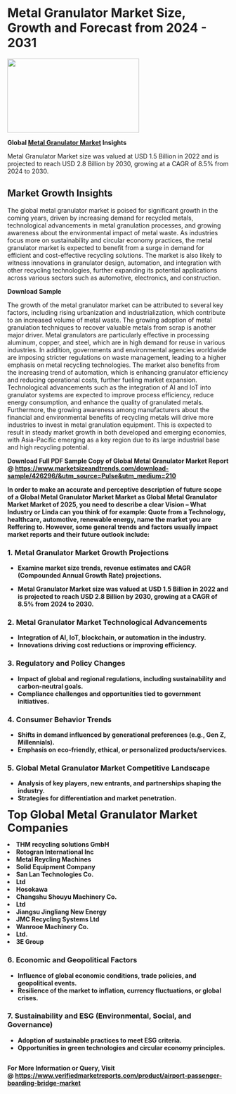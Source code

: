 <H1>Metal Granulator Market Size, Growth and Forecast from 2024 - 2031</H1><img class="aligncenter size-medium wp-image-584254" src="https://thirdeyenews.in/wp-content/uploads/2024/09/Global-Market-Research-300x168.jpeg" alt="" width="300" height="168" /><p><strong>Global&nbsp;<a href="https://www.marketsizeandtrends.com/download-sample/426296/&amp;utm_source=Pulse&amp;utm_medium=210">Metal Granulator Market</a> Insights</strong></p><p>Metal Granulator Market size was valued at USD 1.5 Billion in 2022 and is projected to reach USD 2.8 Billion by 2030, growing at a CAGR of 8.5% from 2024 to 2030.</p><p><h2>Market Growth Insights</h2> <p>The global metal granulator market is poised for significant growth in the coming years, driven by increasing demand for recycled metals, technological advancements in metal granulation processes, and growing awareness about the environmental impact of metal waste. As industries focus more on sustainability and circular economy practices, the metal granulator market is expected to benefit from a surge in demand for efficient and cost-effective recycling solutions. The market is also likely to witness innovations in granulator design, automation, and integration with other recycling technologies, further expanding its potential applications across various sectors such as automotive, electronics, and construction.</p> <p><strong>Download Sample</strong></p> <p>The growth of the metal granulator market can be attributed to several key factors, including rising urbanization and industrialization, which contribute to an increased volume of metal waste. The growing adoption of metal granulation techniques to recover valuable metals from scrap is another major driver. Metal granulators are particularly effective in processing aluminum, copper, and steel, which are in high demand for reuse in various industries. In addition, governments and environmental agencies worldwide are imposing stricter regulations on waste management, leading to a higher emphasis on metal recycling technologies. The market also benefits from the increasing trend of automation, which is enhancing granulator efficiency and reducing operational costs, further fueling market expansion. Technological advancements such as the integration of AI and IoT into granulator systems are expected to improve process efficiency, reduce energy consumption, and enhance the quality of granulated metals. Furthermore, the growing awareness among manufacturers about the financial and environmental benefits of recycling metals will drive more industries to invest in metal granulation equipment. This is expected to result in steady market growth in both developed and emerging economies, with Asia-Pacific emerging as a key region due to its large industrial base and high recycling potential. <p><strong></p><p><span class=""><strong>Download Full PDF Sample Copy of Global Metal Granulator Market Report</strong> @ <a href="https://www.marketsizeandtrends.com/download-sample/426296/&amp;utm_source=Pulse&amp;utm_medium=210" target="_blank">https://www.marketsizeandtrends.com/download-sample/426296/&amp;utm_source=Pulse&amp;utm_medium=210</a></span></p><p>In order to make an accurate and perceptive description of future scope of a Global&nbsp;Metal Granulator Market Market as Global&nbsp;Metal Granulator Market Market of 2025, you need to describe a clear Vision &ndash; What Industry or Linda can you think of for example: Quote from a Technology, healthcare, automotive, renewable energy, name the market you are Reffering to. However, some general trends and factors usually impact market reports and their future outlook include:</p><h3>1.&nbsp;<strong>Metal Granulator Market Growth Projections</strong></h3><ul><li>Examine market size trends, revenue estimates and CAGR (Compounded Annual Growth Rate) projections.</li><li><p>Metal Granulator Market size was valued at USD 1.5 Billion in 2022 and is projected to reach USD 2.8 Billion by 2030, growing at a CAGR of 8.5% from 2024 to 2030.</p></li></ul><h3>2.&nbsp;<strong>Metal Granulator Market Technological Advancements</strong></h3><ul><li>Integration of AI, IoT, blockchain, or automation in the industry.</li><li>Innovations driving cost reductions or improving efficiency.</li></ul><h3>3.&nbsp;<strong>Regulatory and Policy Changes</strong></h3><ul><li>Impact of global and regional regulations, including sustainability and carbon-neutral goals.</li><li>Compliance challenges and opportunities tied to government initiatives.</li></ul><h3>4.&nbsp;<strong>Consumer Behavior Trends</strong></h3><ul><li>Shifts in demand influenced by generational preferences (e.g., Gen Z, Millennials).</li><li>Emphasis on eco-friendly, ethical, or personalized products/services.</li></ul><h3>5.&nbsp;<strong>Global Metal Granulator Market Competitive Landscape</strong></h3><ul><li>Analysis of key players, new entrants, and partnerships shaping the industry.</li><li>Strategies for differentiation and market penetration.</li></ul><p data-pm-slice="1 1 []"><span style="color: inherit; font-family: inherit; font-size: 25px;">Top Global Metal Granulator Market Companies</span></p><div class="" data-test-id=""><p><li>THM recycling solutions GmbH</li><li> Rotogran International Inc</li><li> Metal Reycling Machines</li><li> Solid Equipment Company</li><li> San Lan Technologies Co.</li><li>Ltd</li><li> Hosokawa</li><li> Changshu Shouyu Machinery Co.</li><li> Ltd</li><li> Jiangsu Jingliang New Energy</li><li> JMC Recycling Systems Ltd</li><li> Wanrooe Machinery Co.</li><li> Ltd.</li><li> 3E Group</li></p></div><h3>6.&nbsp;<strong>Economic and Geopolitical Factors</strong></h3><ul><li>Influence of global economic conditions, trade policies, and geopolitical events.</li><li>Resilience of the market to inflation, currency fluctuations, or global crises.</li></ul><h3>7.&nbsp;<strong>Sustainability and ESG (Environmental, Social, and Governance)</strong></h3><ul><li>Adoption of sustainable practices to meet ESG criteria.</li><li>Opportunities in green technologies and circular economy principles.</li></ul><h2><strong style="font-size: 14px;">For More Information or Query, Visit @&nbsp;</strong><a style="background-color: #ffffff; font-size: 14px;" href="https://www.marketsizeandtrends.com/report/metal-granulator-market/" target="_blank">https://www.verifiedmarketreports.com/product/airport-passenger-boarding-bridge-market</a></h2>
